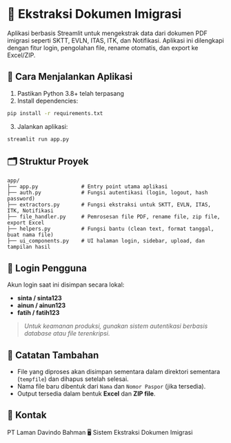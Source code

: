 # 📑 Ekstraksi Dokumen Imigrasi

Aplikasi berbasis Streamlit untuk mengekstrak data dari dokumen PDF imigrasi seperti SKTT, EVLN, ITAS, ITK, dan Notifikasi. Aplikasi ini dilengkapi dengan fitur login, pengolahan file, rename otomatis, dan export ke Excel/ZIP.

## 🚀 Cara Menjalankan Aplikasi

1. Pastikan Python 3.8+ telah terpasang
2. Install dependencies:

```bash
pip install -r requirements.txt
```

3. Jalankan aplikasi:

```bash
streamlit run app.py
```

## 🗂️ Struktur Proyek

```
app/
├── app.py              # Entry point utama aplikasi
├── auth.py             # Fungsi autentikasi (login, logout, hash password)
├── extractors.py       # Fungsi ekstraksi untuk SKTT, EVLN, ITAS, ITK, Notifikasi
├── file_handler.py     # Pemrosesan file PDF, rename file, zip file, export Excel
├── helpers.py          # Fungsi bantu (clean text, format tanggal, buat nama file)
├── ui_components.py    # UI halaman login, sidebar, upload, dan tampilan hasil
```

## 🔐 Login Pengguna

Akun login saat ini disimpan secara lokal:

* **sinta / sinta123**
* **ainun / ainun123**
* **fatih / fatih123**

> *Untuk keamanan produksi, gunakan sistem autentikasi berbasis database atau file terenkripsi.*

## 📌 Catatan Tambahan

* File yang diproses akan disimpan sementara dalam direktori sementara (`tempfile`) dan dihapus setelah selesai.
* Nama file baru dibentuk dari `Nama` dan `Nomor Paspor` (jika tersedia).
* Output tersedia dalam bentuk **Excel** dan **ZIP file**.

## 📧 Kontak

PT Laman Davindo Bahman
🖥️ Sistem Ekstraksi Dokumen Imigrasi
